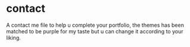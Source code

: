 # contact

A contact me file to help u complete your portfolio, 
the themes has been matched to be purple for my taste but u can change it according to your liking.

